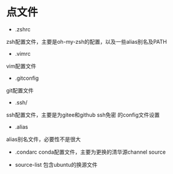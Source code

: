 # 点文件

- .zshrc

zsh配置文件，主要是oh-my-zsh的配置，以及一些alias别名及PATH

- .vimrc

vim配置文件

- .gitconfig

git配置文件

- .ssh/

ssh配置文件，主要是为gitee和github ssh免密 的config文件设置

- .alias

alias别名文件，必要性不是很大

- .condarc
conda配置文件，主要为更换的清华源channel source

- source-list
包含ubuntu的换源文件
